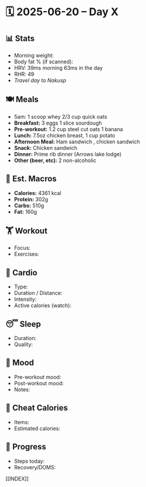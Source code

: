 # 🗓️ 2025-06-20 – Day X

## 📊 Stats
- Morning weight: 
- Body fat % (if scanned): 
- HRV: 39ms morning 63ms in the day
- RHR: 49
- *Travel day to Nakusp*

## 🍽️ Meals
- 5am: 1 scoop whey 2/3 cup quick oats
- **Breakfast:** 3 eggs 1 slice sourdough
- **Pre-workout:**  1.2 cup steel cut oats 1 banana
- **Lunch:**  7.5oz chicken breast, 1 cup potato
- **Afternoon Meal:**  Ham sandwich , chicken sandwich
- **Snack:**  Chicken sandwich
- **Dinner:**  Prime rib dinner (Arrows lake lodge)
- **Other (beer, etc):**  2 non-alcoholic 

## 🧮 Est. Macros
- **Calories:** 4361 kcal
- **Protein:** 302g
- **Carbs:** 510g
- **Fat:** 160g

## 🏋️ Workout
- Focus: 
- Exercises:  

## 🏃 Cardio
- Type:  
- Duration / Distance:  
- Intensity:  
- Active calories (watch):  

## 😴 Sleep
- Duration:  
- Quality:  

## 🧠 Mood
- Pre-workout mood:  
- Post-workout mood:  
- Notes:  

## 🍫 Cheat Calories
- Items:  
- Estimated calories:  

## 🧍 Progress
- Steps today:  
- Recovery/DOMS:  

[[INDEX]]
